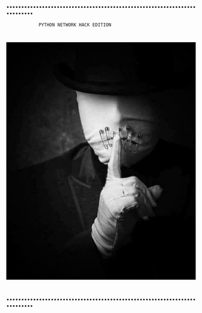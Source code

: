 #
#
•••••••••••••••••••••••••••••••••••••••••••••••••••••••••••••••••••••••••
                
	            PYTHON NETWORK HACK EDITION
                
#
![STUPID HOUSE](https://github.com/0399obot/python-network-hacks-edition_2/blob/main/f46bef692b269cd25bb4f52242b1534d475b147c.jpg)
#
 •••••••••••••••••••••••••••••••••••••••••••••••••••••••••••••••••••••••••
